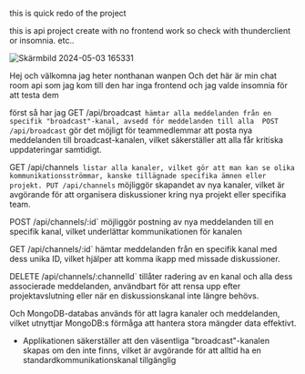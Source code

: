 this is quick redo of the project 

this is api project create with no frontend work so check with thunderclient or insomnia. etc..

![Skärmbild 2024-05-03 165331](https://github.com/Nonthanan23/Backend-Chat/assets/143596393/af262ff3-a86c-4970-8305-25c9213600e1)

Hej och välkomna jag heter nonthanan wanpen 
Och det här är min chat room api som jag kom till den har inga frontend och jag valde insomnia för att testa dem

först så har jag GET /api/broadcast` hämtar alla meddelanden från en specifik "broadcast"-kanal, avsedd för meddelanden till alla 
POST /api/broadcast` gör det möjligt för teammedlemmar att posta nya meddelanden till broadcast-kanalen, vilket säkerställer att alla får kritiska uppdateringar samtidigt.

GET /api/channels` listar alla kanaler, vilket gör att man kan se olika kommunikationsströmmar, kanske tillägnade specifika ämnen eller projekt.
PUT /api/channels` möjliggör skapandet av nya kanaler, vilket är avgörande för att organisera diskussioner kring nya projekt eller specifika team.

POST /api/channels/:id` möjliggör postning av nya meddelanden till en specifik kanal, vilket underlättar kommunikationen för kanalen

GET /api/channels/:id` hämtar meddelanden från en specifik kanal med dess unika ID, vilket hjälper att komma ikapp med missade diskussioner.

DELETE /api/channels/:channelId` tillåter radering av en kanal och alla dess associerade meddelanden, användbart för att rensa upp efter projektavslutning eller när en diskussionskanal inte längre behövs.

Och MongoDB-databas används för att lagra kanaler och meddelanden, vilket utnyttjar MongoDB:s förmåga att hantera stora mängder data effektivt.
- Applikationen säkerställer att den väsentliga "broadcast"-kanalen skapas om den inte finns, vilket är avgörande för att alltid ha en standardkommunikationskanal tillgänglig
